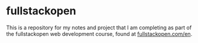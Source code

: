 # fullstackopen
This is a repository for my notes and project that I am completing as part of the fullstackopen web development course, found at [fullstackopen.com/en](https://fullstackopen.com/en).